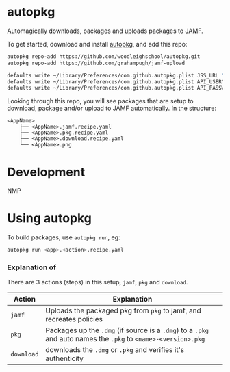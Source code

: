 # autopkg

Automagically downloads, packages and uploads packages to JAMF.

To get started, download and install [autopkg](https://github.com/autopkg/autopkg/releases), and add this repo:

```bash
autopkg repo-add https://github.com/woodleighschool/autopkg.git
autopkg repo-add https://github.com/grahampugh/jamf-upload
```

```bash
defaults write ~/Library/Preferences/com.github.autopkg.plist JSS_URL "https://<instance>.jamfcloud.com"
defaults write ~/Library/Preferences/com.github.autopkg.plist API_USERNAME '<username>'
defaults write ~/Library/Preferences/com.github.autopkg.plist API_PASSWORD '<password>'
```

Looking through this repo, you will see packages that are setup to download, package and/or upload to JAMF automatically. In the structure:

```
<AppName>
	├── <AppName>.jamf.recipe.yaml
	├── <AppName>.pkg.recipe.yaml
	├── <AppName>.download.recipe.yaml
	└── <AppName>.png
```

# Development

NMP

# Using autopkg

To build packages, use `autopkg run`, eg:

```bash
autopkg run <app>.<action>.recipe.yaml
```

### Explanation of <action>

There are 3 actions (steps) in this setup, `jamf`, `pkg` and `download`.

| Action     | Explanation                                                                                                    |
| ---------- | -------------------------------------------------------------------------------------------------------------- |
| `jamf`     | Uploads the packaged pkg from `pkg` to jamf, and recreates policies                                            |
| `pkg`      | Packages up the `.dmg` (if source is a `.dmg`) to a `.pkg` and auto names the `.pkg` to `<name>-<version>.pkg` |
| `download` | downloads the `.dmg` or `.pkg` and verifies it's authenticity                                                  |
